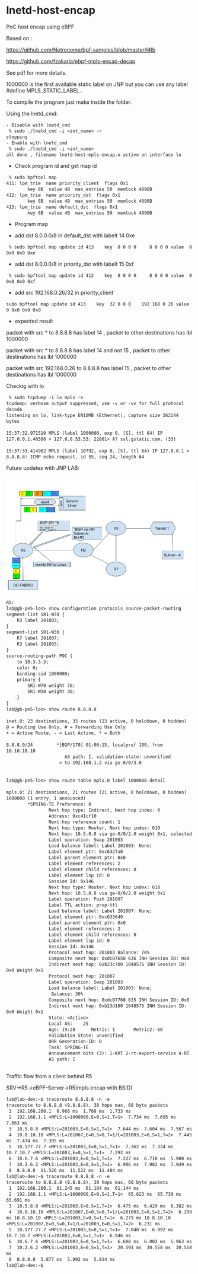 # lnetd-host-encap
PoC host encap using eBPF 

Based on :

https://github.com/Netronome/bpf-samples/blob/master/l4lb

https://github.com/fzakaria/ebpf-mpls-encap-decap


See pdf for more details.

1000000 is the first available static label on JNP but you can use any label #define MPLS_STATIC_LABEL <X>.
    
To compile the program just make inside the folder.
 
Using the lnetd_cmd:

```
- Disable with lnetd_cmd
 % sudo ./lnetd_cmd -i <int_name> -r
stopping
- Enable with lnetd_cmd 
 % sudo ./lnetd_cmd -i <int_name>   
all done , filename lnetd-host-mpls-encap.o active on interface lo
```

- Check program id and get map id 

```
 % sudo bpftool map       
411: lpm_trie  name priority_client  flags 0x1
        key 8B  value 4B  max_entries 50  memlock 4096B
412: lpm_trie  name priority_dst  flags 0x1
        key 8B  value 4B  max_entries 50  memlock 4096B
413: lpm_trie  name default_dst  flags 0x1
        key 8B  value 4B  max_entries 50  memlock 4096B

```

- Program map

* add dst 8.0.0.0/8 in default_dst with labelt 14 0xe
```
 % sudo bpftool map update id 413    key  8 0 0 0     8 0 0 0 value  0 0x0 0x0 0xe 

```
* add dst 8.0.0.0/8 in priority_dst with labelt 15 0xf
```
 % sudo bpftool map update id 412    key  8 0 0 0     8 0 0 0 value  0 0x0 0x0 0xf 

```
* add src 192.168.0.26/32 in priority_client 
```
sudo bpftool map update id 413    key  32 0 0 0    192 168 0 26 value  0 0x0 0x0 0x0
```

* expected result 

packet with src * to 8.8.8.8 has label 14 , packet to other destinations has lbl 1000000

packet with src * to 8.8.8.8 has label 14 and not 15 , packet to other destinations has lbl 1000000

packet with src 192.168.0.26 to 8.8.8.8 has label 15 , packet to other destinations has lbl 1000000


Checkig with lo 

```
 % sudo tcpdump -i lo mpls -n 
tcpdump: verbose output suppressed, use -v or -vv for full protocol decode
listening on lo, link-type EN10MB (Ethernet), capture size 262144 bytes

15:37:32.971510 MPLS (label 1000000, exp 0, [S], ttl 64) IP 127.0.0.1.46586 > 127.0.0.53.53: 22861+ A? ssl.gstatic.com. (33)

15:37:33.414962 MPLS (label 10792, exp 0, [S], ttl 64) IP 127.0.0.1 > 8.8.8.8: ICMP echo request, id 55, seq 24, length 64
```


    
Future updates with JNP LAB:

![LnetD-HOST](/images/lnetd-host-ctl.png)

```
R5:
lab@gb-pe5-lon> show configuration protocols source-packet-routing                  
segment-list SR1-W70 {
    R3 label 201003;
}
segment-list SR1-W30 {
    R7 label 201007;
    R3 label 201003;
}
source-routing-path POC {
    to 10.3.3.3;
    color 0;
    binding-sid 1000000;
    primary {
        SR1-W70 weight 70;
        SR1-W30 weight 30;
    }
}
lab@gb-pe5-lon> show route 8.8.8.8 

inet.0: 23 destinations, 35 routes (23 active, 0 holddown, 0 hidden)
@ = Routing Use Only, # = Forwarding Use Only
+ = Active Route, - = Last Active, * = Both

8.8.8.0/24         *[BGP/170] 01:06:15, localpref 100, from 10.10.10.10
                      AS path: I, validation-state: unverified
                    > to 192.168.1.2 via ge-0/0/3.0


lab@gb-pe5-lon> show route table mpls.0 label 1000000 detail                        

mpls.0: 21 destinations, 21 routes (21 active, 0 holddown, 0 hidden)
1000000 (1 entry, 1 announced)
        *SPRING-TE Preference: 8
                Next hop type: Indirect, Next hop index: 0
                Address: 0xc41cf10
                Next-hop reference count: 1
                Next hop type: Router, Next hop index: 610
                Next hop: 10.5.8.8 via ge-0/0/2.0 weight 0x1, selected
                Label operation: Swap 201003
                Load balance label: Label 201003: None; 
                Label element ptr: 0xc6327a0
                Label parent element ptr: 0x0
                Label element references: 2
                Label element child references: 0
                Label element lsp id: 0
                Session Id: 0x146
                Next hop type: Router, Next hop index: 618
                Next hop: 10.5.8.8 via ge-0/0/2.0 weight 0x1
                Label operation: Push 201007
                Label TTL action: prop-ttl
                Load balance label: Label 201007: None; 
                Label element ptr: 0xc633640
                Label parent element ptr: 0x0
                Label element references: 2
                Label element child references: 0
                Label element lsp id: 0
                Session Id: 0x146
                Protocol next hop: 201003 Balance: 70%
                Composite next hop: 0xdc07650 636 INH Session ID: 0x0
                Indirect next hop: 0xb23c700 1048576 INH Session ID: 0x0 Weight 0x1
                Protocol next hop: 201007 
                Label operation: Swap 201003
                Load balance label: Label 201003: None; 
                 Balance: 30%
                Composite next hop: 0xdc07760 635 INH Session ID: 0x0
                Indirect next hop: 0xb23d180 1048575 INH Session ID: 0x0 Weight 0x1
                State: <Active>
                Local AS:    25 
                Age: 19:28      Metric: 1       Metric2: 60 
                Validation State: unverified 
                ORR Generation-ID: 0 
                Task: SPRING-TE
                Announcement bits (3): 1-KRT 2-rt-export-service 4-RT 
                AS path: I 
                
```

Traffic flow from a client behind R5 

SRV->R5->eBPF-Server->R5(mpls encap with BSID)

```
lab@lab-dev:~$ traceroute 8.8.8.8 -n -e 
traceroute to 8.8.8.8 (8.8.8.8), 30 hops max, 60 byte packets
 1  192.168.200.1  0.966 ms  1.768 ms  1.733 ms
 2  192.168.1.1 <MPLS:L=1000000,E=0,S=1,T=1>  7.734 ms  7.695 ms  7.663 ms
 3  10.5.8.8 <MPLS:L=201003,E=0,S=1,T=1>  7.644 ms  7.604 ms  7.567 ms
 4  10.8.10.10 <MPLS:L=201007,E=0,S=0,T=1/L=201003,E=0,S=1,T=2>  7.445 ms  7.434 ms  7.395 ms
 5  10.177.77.7 <MPLS:L=201003,E=0,S=1,T=1>  7.362 ms  7.324 ms 10.7.10.7 <MPLS:L=201003,E=0,S=1,T=1>  7.292 ms
 6  10.6.7.6 <MPLS:L=201003,E=0,S=1,T=1>  7.227 ms  6.710 ms  5.900 ms
 7  10.2.6.2 <MPLS:L=201003,E=0,S=1,T=1>  6.906 ms  7.982 ms  7.949 ms
 8  8.8.8.8  11.526 ms  11.522 ms  11.484 ms
lab@lab-dev:~$ traceroute 8.8.8.8 -n -e 
traceroute to 8.8.8.8 (8.8.8.8), 30 hops max, 60 byte packets
 1  192.168.200.1  61.245 ms  61.194 ms  61.144 ms
 2  192.168.1.1 <MPLS:L=1000000,E=0,S=1,T=1>  65.623 ms  65.739 ms  65.691 ms
 3  10.5.8.8 <MPLS:L=201003,E=0,S=1,T=1>  6.475 ms  6.429 ms  6.382 ms
 4  10.8.10.10 <MPLS:L=201007,E=0,S=0,T=1/L=201003,E=0,S=1,T=2>  6.299 ms 10.8.10.10 <MPLS:L=201003,E=0,S=1,T=1>  6.279 ms 10.8.10.10 <MPLS:L=201007,E=0,S=0,T=1/L=201003,E=0,S=1,T=2>  6.231 ms
 5  10.177.77.7 <MPLS:L=201003,E=0,S=1,T=1>  7.040 ms  6.992 ms 10.7.10.7 <MPLS:L=201003,E=0,S=1,T=1>  6.946 ms
 6  10.6.7.6 <MPLS:L=201003,E=0,S=1,T=1>  6.608 ms  6.002 ms  5.963 ms
 7  10.2.6.2 <MPLS:L=201003,E=0,S=1,T=1>  20.591 ms  20.558 ms  20.558 ms
 8  8.8.8.8  5.877 ms  5.992 ms  5.814 ms
lab@lab-dev:~$
```


